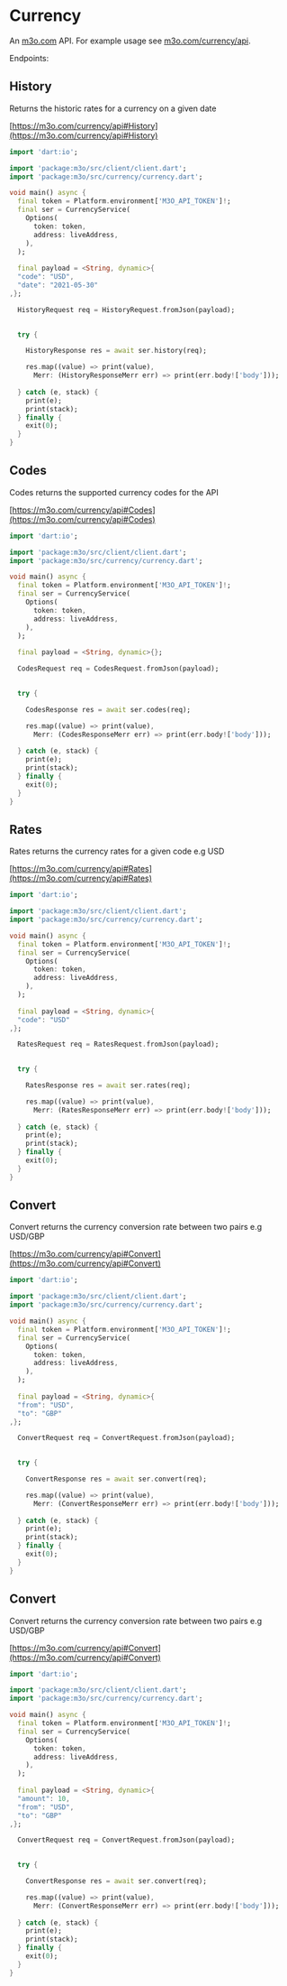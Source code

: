 # Currency

An [m3o.com](https://m3o.com) API. For example usage see [m3o.com/currency/api](https://m3o.com/currency/api).

Endpoints:

## History

Returns the historic rates for a currency on a given date


[https://m3o.com/currency/api#History](https://m3o.com/currency/api#History)

```dart
import 'dart:io';

import 'package:m3o/src/client/client.dart';
import 'package:m3o/src/currency/currency.dart';

void main() async {
  final token = Platform.environment['M3O_API_TOKEN']!;
  final ser = CurrencyService(
    Options(
      token: token,
      address: liveAddress,
    ),
  );
 
  final payload = <String, dynamic>{
  "code": "USD",
  "date": "2021-05-30"
,};

  HistoryRequest req = HistoryRequest.fromJson(payload);

  
  try {

	HistoryResponse res = await ser.history(req);

    res.map((value) => print(value),
	  Merr: (HistoryResponseMerr err) => print(err.body!['body']));	
  
  } catch (e, stack) {
    print(e);
	print(stack);
  } finally {
    exit(0);
  }
}
```
## Codes

Codes returns the supported currency codes for the API


[https://m3o.com/currency/api#Codes](https://m3o.com/currency/api#Codes)

```dart
import 'dart:io';

import 'package:m3o/src/client/client.dart';
import 'package:m3o/src/currency/currency.dart';

void main() async {
  final token = Platform.environment['M3O_API_TOKEN']!;
  final ser = CurrencyService(
    Options(
      token: token,
      address: liveAddress,
    ),
  );
 
  final payload = <String, dynamic>{};

  CodesRequest req = CodesRequest.fromJson(payload);

  
  try {

	CodesResponse res = await ser.codes(req);

    res.map((value) => print(value),
	  Merr: (CodesResponseMerr err) => print(err.body!['body']));	
  
  } catch (e, stack) {
    print(e);
	print(stack);
  } finally {
    exit(0);
  }
}
```
## Rates

Rates returns the currency rates for a given code e.g USD


[https://m3o.com/currency/api#Rates](https://m3o.com/currency/api#Rates)

```dart
import 'dart:io';

import 'package:m3o/src/client/client.dart';
import 'package:m3o/src/currency/currency.dart';

void main() async {
  final token = Platform.environment['M3O_API_TOKEN']!;
  final ser = CurrencyService(
    Options(
      token: token,
      address: liveAddress,
    ),
  );
 
  final payload = <String, dynamic>{
  "code": "USD"
,};

  RatesRequest req = RatesRequest.fromJson(payload);

  
  try {

	RatesResponse res = await ser.rates(req);

    res.map((value) => print(value),
	  Merr: (RatesResponseMerr err) => print(err.body!['body']));	
  
  } catch (e, stack) {
    print(e);
	print(stack);
  } finally {
    exit(0);
  }
}
```
## Convert

Convert returns the currency conversion rate between two pairs e.g USD/GBP


[https://m3o.com/currency/api#Convert](https://m3o.com/currency/api#Convert)

```dart
import 'dart:io';

import 'package:m3o/src/client/client.dart';
import 'package:m3o/src/currency/currency.dart';

void main() async {
  final token = Platform.environment['M3O_API_TOKEN']!;
  final ser = CurrencyService(
    Options(
      token: token,
      address: liveAddress,
    ),
  );
 
  final payload = <String, dynamic>{
  "from": "USD",
  "to": "GBP"
,};

  ConvertRequest req = ConvertRequest.fromJson(payload);

  
  try {

	ConvertResponse res = await ser.convert(req);

    res.map((value) => print(value),
	  Merr: (ConvertResponseMerr err) => print(err.body!['body']));	
  
  } catch (e, stack) {
    print(e);
	print(stack);
  } finally {
    exit(0);
  }
}
```
## Convert

Convert returns the currency conversion rate between two pairs e.g USD/GBP


[https://m3o.com/currency/api#Convert](https://m3o.com/currency/api#Convert)

```dart
import 'dart:io';

import 'package:m3o/src/client/client.dart';
import 'package:m3o/src/currency/currency.dart';

void main() async {
  final token = Platform.environment['M3O_API_TOKEN']!;
  final ser = CurrencyService(
    Options(
      token: token,
      address: liveAddress,
    ),
  );
 
  final payload = <String, dynamic>{
  "amount": 10,
  "from": "USD",
  "to": "GBP"
,};

  ConvertRequest req = ConvertRequest.fromJson(payload);

  
  try {

	ConvertResponse res = await ser.convert(req);

    res.map((value) => print(value),
	  Merr: (ConvertResponseMerr err) => print(err.body!['body']));	
  
  } catch (e, stack) {
    print(e);
	print(stack);
  } finally {
    exit(0);
  }
}
```
